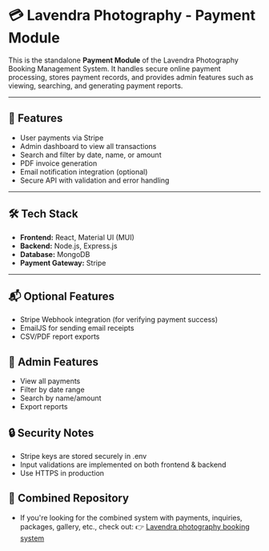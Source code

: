 # 💳 Lavendra Photography - Payment Module

This is the standalone **Payment Module** of the Lavendra Photography Booking Management System. It handles secure online payment processing, stores payment records, and provides admin features such as viewing, searching, and generating payment reports.

---

## 🚀 Features

- User payments via Stripe
- Admin dashboard to view all transactions
- Search and filter by date, name, or amount
- PDF invoice generation
- Email notification integration (optional)
- Secure API with validation and error handling

---

## 🛠️ Tech Stack

- **Frontend:** React, Material UI (MUI)
- **Backend:** Node.js, Express.js
- **Database:** MongoDB
- **Payment Gateway:** Stripe

---

## 📬 Optional Features
- Stripe Webhook integration (for verifying payment success)
- EmailJS for sending email receipts
- CSV/PDF report exports

## 👤 Admin Features
- View all payments
- Filter by date range
- Search by name/amount
- Export reports

## 🔒 Security Notes
- Stripe keys are stored securely in .env
- Input validations are implemented on both frontend & backend
- Use HTTPS in production

## 🤝 Combined Repository
- If you're looking for the combined system with payments, inquiries, packages, gallery, etc., check out:
👉 [Lavendra photography booking system]()




